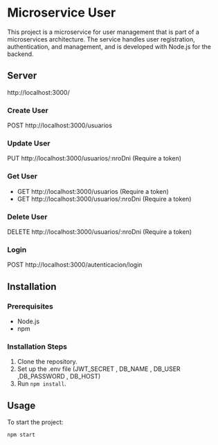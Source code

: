 # Microservice User

This project is a microservice for user management that is part of a microservices architecture. The service handles user registration, authentication, and management, and is developed with Node.js for the backend.

## Server
http://localhost:3000/

### Create User
POST http://localhost:3000/usuarios

### Update User
PUT http://localhost:3000/usuarios/:nroDni (Require a token)

### Get User
- GET http://localhost:3000/usuarios (Require a token)
- GET http://localhost:3000/usuarios/:nroDni (Require a token)

### Delete User
DELETE http://localhost:3000/usuarios/:nroDni (Require a token)

### Login
POST http://localhost:3000/autenticacion/login


## Installation

### Prerequisites
- Node.js
- npm


### Installation Steps
1. Clone the repository.
2. Set up the .env file (JWT_SECRET , DB_NAME , DB_USER ,DB_PASSWORD , DB_HOST)
3. Run `npm install`.


## Usage

To start the project:
```bash
npm start



